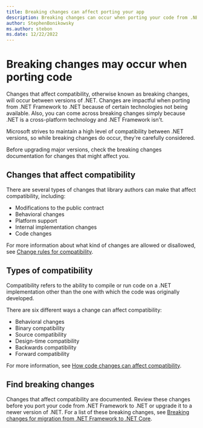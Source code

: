 ```yaml
---
title: Breaking changes can affect porting your app
description: Breaking changes can occur when porting your code from .NET framework to .NET and between versions of .NET. This article describes categories of breaking changes, ways a change can affect compatibility and how to find breaking changes.
author: StephenBonikowsky
ms.author: stebon
ms.date: 12/22/2022
---
```

# Breaking changes may occur when porting code

Changes that affect compatibility, otherwise known as breaking changes, will occur between versions of .NET. Changes are impactful when porting from .NET Framework to .NET because of certain technologies not being available. Also, you can come across breaking changes simply because .NET is a cross-platform technology and .NET Framework isn't.

Microsoft strives to maintain a high level of compatibility between .NET versions, so while breaking changes do occur, they're carefully considered.

Before upgrading major versions, check the breaking changes documentation for changes that might affect you.

## Changes that affect compatibility

There are several types of changes that library authors can make that affect compatibility, including:

- Modifications to the public contract
- Behavioral changes
- Platform support
- Internal implementation changes
- Code changes

For more information about what kind of changes are allowed or disallowed, see [Change rules for compatibility](../compatibility/library-change-rules.md).

## Types of compatibility

Compatibility refers to the ability to compile or run code on a .NET implementation other than the one with which the code was originally developed.

There are six different ways a change can affect compatibility:

- Behavioral changes
- Binary compatibility
- Source compatibility
- Design-time compatibility
- Backwards compatibility
- Forward compatibility

For more information, see [How code changes can affect compatibility](../compatibility/categories.md).

## Find breaking changes

Changes that affect compatibility are documented. Review these changes before you port your code from .NET Framework to .NET or upgrade it to a newer version of .NET. For a list of these breaking changes, see [Breaking changes for migration from .NET Framework to .NET Core](../compatibility/fx-core.md).
